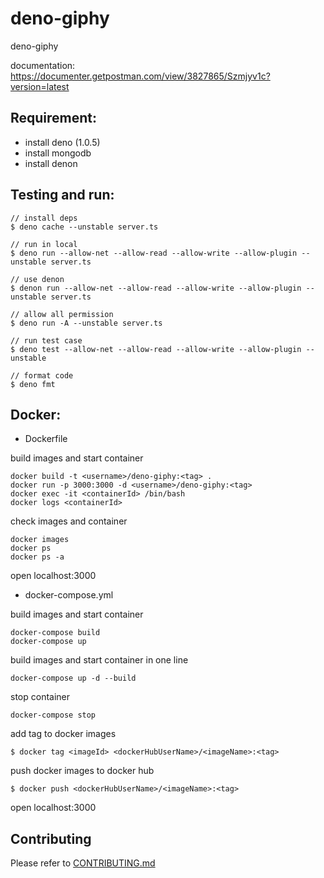# deno-giphy

deno-giphy

documentation: https://documenter.getpostman.com/view/3827865/Szmjyv1c?version=latest

## Requirement:
 - install deno (1.0.5)
 - install mongodb
 - install denon

## Testing and run:
```
// install deps
$ deno cache --unstable server.ts

// run in local
$ deno run --allow-net --allow-read --allow-write --allow-plugin --unstable server.ts

// use denon
$ denon run --allow-net --allow-read --allow-write --allow-plugin --unstable server.ts

// allow all permission
$ deno run -A --unstable server.ts

// run test case
$ deno test --allow-net --allow-read --allow-write --allow-plugin --unstable

// format code
$ deno fmt
```

## Docker:

- Dockerfile

build images and start container
```
docker build -t <username>/deno-giphy:<tag> .
docker run -p 3000:3000 -d <username>/deno-giphy:<tag>
docker exec -it <containerId> /bin/bash
docker logs <containerId>
```

check images and container
```
docker images
docker ps
docker ps -a
```

open localhost:3000

- docker-compose.yml

build images and start container
```
docker-compose build
docker-compose up
```

build images and start container in one line
```
docker-compose up -d --build
```

stop container
```
docker-compose stop
```

add tag to docker images
```
$ docker tag <imageId> <dockerHubUserName>/<imageName>:<tag>
```

push docker images to docker hub
```
$ docker push <dockerHubUserName>/<imageName>:<tag>
```

open localhost:3000

## Contributing

Please refer to [CONTRIBUTING.md](https://github.com/yeukfei02/deno-giphy/blob/master/CONTRIBUTING.md)
